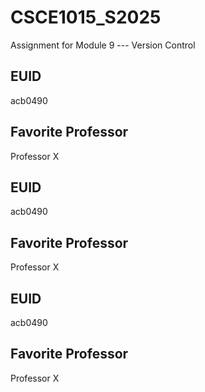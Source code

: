 # CSCE1015_S2025

Assignment for Module 9 --- Version Control

## EUID
acb0490
## Favorite Professor
Professor X
## EUID
acb0490
## Favorite Professor
Professor X
## EUID
acb0490
## Favorite Professor
Professor X
